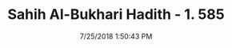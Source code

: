 ---
title        : "Sahih Al-Bukhari Hadith - 1. 585"
date         : 7/25/2018 1:50:43 PM
draft        : false
type         : "hadith"
layout       : "hadith"
BookCode     : "SHB"
VolumeNumber : "1"
HadithNumber : "585"
categories  :  ["Adhan-What to say on hearing Adhan"]
tags  :  ["Abu Said Al Khudri"]
---